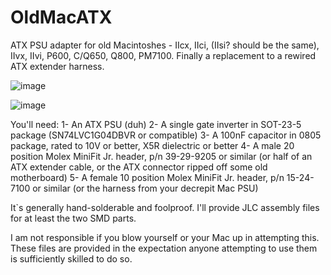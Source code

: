# OldMacATX
ATX PSU adapter for old Macintoshes - IIcx, IIci, (IIsi? should be the same), IIvx, IIvi, P600, C/Q650, Q800, PM7100. Finally a replacement to a rewired ATX extender harness.


![image](https://user-images.githubusercontent.com/24400566/215982972-bb1de56f-9a03-4c88-bdbf-023c384c4f75.png)

![image](https://user-images.githubusercontent.com/24400566/215983561-e89e778e-f37e-46c0-b408-69563a4bff96.png)


You'll need:
1- An ATX PSU (duh)
2- A single gate inverter in SOT-23-5 package (SN74LVC1G04DBVR or compatible)
3- A 100nF capacitor in 0805 package, rated to 10V or better, X5R dielectric or better
4- A male 20 position Molex MiniFit Jr. header, p/n 39-29-9205 or similar (or half of an ATX extender cable, or the ATX connector ripped off some old motherboard)
5- A female 10 position Molex MiniFit Jr. header, p/n 15-24-7100 or similar (or the harness from your decrepit Mac PSU)

It`s generally hand-solderable and foolproof. I'll provide JLC assembly files for at least the two SMD parts.

I am not responsible if you blow yourself or your Mac up in attempting this. These files are provided in the expectation anyone attempting to use them is sufficiently skilled to do so.
